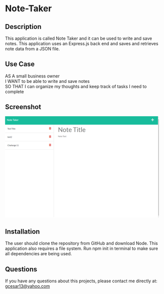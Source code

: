 # Note-Taker

## Description 
This application is called Note Taker and it can be used to write and save notes. This application uses an Express.js back end and saves and retrieves note data from a JSON file.

## Use Case
AS A small business owner <br>
I WANT to be able to write and save notes<br>
SO THAT I can organize my thoughts and keep track of tasks I need to complete

## Screenshot

![Sample Image](./media/Screenshot%202022-07-24%20110846.png)

## Installation 
The user should clone the repository from GitHub and download Node. This application also requires a file system. Run npm init in terminal to make sure all dependencies are being used. 

## Questions
If you have any questions about this projects, please contact me directly at:  gcesar13@yahoo.com
